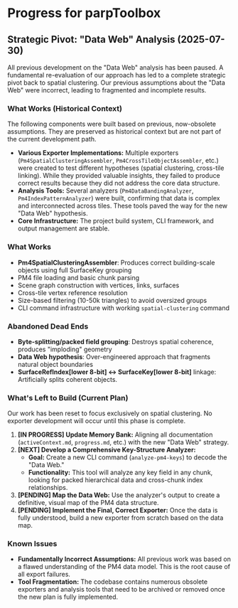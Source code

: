 # Progress for parpToolbox

## Strategic Pivot: "Data Web" Analysis (2025-07-30)

All previous development on the "Data Web" analysis has been paused. A fundamental re-evaluation of our approach has led to a complete strategic pivot back to spatial clustering. Our previous assumptions about the "Data Web" were incorrect, leading to fragmented and incomplete results.

### What Works (Historical Context)

The following components were built based on previous, now-obsolete assumptions. They are preserved as historical context but are not part of the current development path.

-   **Various Exporter Implementations:** Multiple exporters (`Pm4SpatialClusteringAssembler`, `Pm4CrossTileObjectAssembler`, etc.) were created to test different hypotheses (spatial clustering, cross-tile linking). While they provided valuable insights, they failed to produce correct results because they did not address the core data structure.
-   **Analysis Tools:** Several analyzers (`Pm4DataBandingAnalyzer`, `Pm4IndexPatternAnalyzer`) were built, confirming that data is complex and interconnected across tiles. These tools paved the way for the new "Data Web" hypothesis.
-   **Core Infrastructure:** The project build system, CLI framework, and output management are stable.

### What Works

- **Pm4SpatialClusteringAssembler**: Produces correct building-scale objects using full SurfaceKey grouping
- PM4 file loading and basic chunk parsing
- Scene graph construction with vertices, links, surfaces  
- Cross-tile vertex reference resolution
- Size-based filtering (10-50k triangles) to avoid oversized groups
- CLI command infrastructure with working `spatial-clustering` command

### Abandoned Dead Ends

- **Byte-splitting/packed field grouping**: Destroys spatial coherence, produces "imploding" geometry
- **Data Web hypothesis**: Over-engineered approach that fragments natural object boundaries
- **SurfaceRefIndex[lower 8-bit] ↔ SurfaceKey[lower 8-bit]** linkage: Artificially splits coherent objects.

### What's Left to Build (Current Plan)

Our work has been reset to focus exclusively on spatial clustering. No exporter development will occur until this phase is complete.

1.  **[IN PROGRESS] Update Memory Bank:** Aligning all documentation (`activeContext.md`, `progress.md`, etc.) with the new "Data Web" strategy.
2.  **[NEXT] Develop a Comprehensive Key-Structure Analyzer:**
    *   **Goal:** Create a new CLI command (`analyze-pm4-keys`) to decode the "Data Web."
    *   **Functionality:** This tool will analyze any key field in any chunk, looking for packed hierarchical data and cross-chunk index relationships.
3.  **[PENDING] Map the Data Web:** Use the analyzer's output to create a definitive, visual map of the PM4 data structure.
4.  **[PENDING] Implement the Final, Correct Exporter:** Once the data is fully understood, build a new exporter from scratch based on the data map.

### Known Issues

-   **Fundamentally Incorrect Assumptions:** All previous work was based on a flawed understanding of the PM4 data model. This is the root cause of all export failures.
-   **Tool Fragmentation:** The codebase contains numerous obsolete exporters and analysis tools that need to be archived or removed once the new plan is fully implemented.
